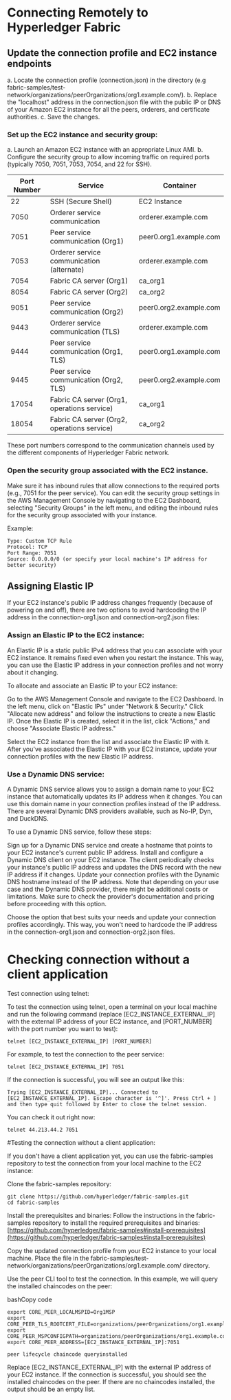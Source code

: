 ﻿# Connecting Remotely to Hyperledger Fabric

## Update the connection profile and EC2 instance endpoints
a. Locate the connection profile (connection.json) in the directory (e.g fabric-samples/test-network/organizations/peerOrganizations/org1.example.com/).
b. Replace the "localhost" address in the connection.json file with the public IP or DNS of your Amazon EC2 instance for all the peers, orderers, and certificate authorities.
c. Save the changes.

### Set up the EC2 instance and security group:
a. Launch an Amazon EC2 instance with an appropriate Linux AMI.
b. Configure the security group to allow incoming traffic on required ports (typically 7050, 7051, 7053, 7054, and 22 for SSH).

| Port Number | Service | Container |
| --- | --- | --- |
| 22 | SSH (Secure Shell) | EC2 Instance |
| 7050 | Orderer service communication | orderer.example.com |
| 7051 | Peer service communication (Org1) | peer0.org1.example.com |
| 7053 | Orderer service communication (alternate) | orderer.example.com |
| 7054 | Fabric CA server (Org1) | ca_org1 |
| 8054 | Fabric CA server (Org2) | ca_org2 |
| 9051 | Peer service communication (Org2) | peer0.org2.example.com |
| 9443 | Orderer service communication (TLS) | orderer.example.com |
| 9444 | Peer service communication (Org1, TLS) | peer0.org1.example.com |
| 9445 | Peer service communication (Org2, TLS) | peer0.org2.example.com |
| 17054 | Fabric CA server (Org1, operations service) | ca_org1 |
| 18054 | Fabric CA server (Org2, operations service) | ca_org2 |

These port numbers correspond to the communication channels used by the different components of Hyperledger Fabric network.

### Open the security group associated with the EC2 instance. 
Make sure it has inbound rules that allow connections to the required ports (e.g., 7051 for the peer service). You can edit the security group settings in the AWS Management Console by navigating to the EC2 Dashboard, selecting "Security Groups" in the left menu, and editing the inbound rules for the security group associated with your instance.

Example:
```
Type: Custom TCP Rule
Protocol: TCP
Port Range: 7051
Source: 0.0.0.0/0 (or specify your local machine's IP address for better security)
```
## Assigning Elastic IP
If your EC2 instance's public IP address changes frequently (because of powering on and off), there are two options to avoid hardcoding the IP address in the connection-org1.json and connection-org2.json files:

### Assign an Elastic IP to the EC2 instance:

An Elastic IP is a static public IPv4 address that you can associate with your EC2 instance. It remains fixed even when you restart the instance. This way, you can use the Elastic IP address in your connection profiles and not worry about it changing.

To allocate and associate an Elastic IP to your EC2 instance:

Go to the AWS Management Console and navigate to the EC2 Dashboard.
In the left menu, click on "Elastic IPs" under "Network & Security."
Click "Allocate new address" and follow the instructions to create a new Elastic IP.
Once the Elastic IP is created, select it in the list, click "Actions," and choose "Associate Elastic IP address."

Select the EC2 instance from the list and associate the Elastic IP with it.
After you've associated the Elastic IP with your EC2 instance, update your connection profiles with the new Elastic IP address.

### Use a Dynamic DNS service:

A Dynamic DNS service allows you to assign a domain name to your EC2 instance that automatically updates its IP address when it changes. You can use this domain name in your connection profiles instead of the IP address. There are several Dynamic DNS providers available, such as No-IP, Dyn, and DuckDNS.

To use a Dynamic DNS service, follow these steps:

Sign up for a Dynamic DNS service and create a hostname that points to your EC2 instance's current public IP address. Install and configure a Dynamic DNS client on your EC2 instance. The client periodically checks your instance's public IP address and updates the DNS record with the new IP address if it changes. Update your connection profiles with the Dynamic DNS hostname instead of the IP address. Note that depending on your use case and the Dynamic DNS provider, there might be additional costs or limitations. Make sure to check the provider's documentation and pricing before proceeding with this option.

Choose the option that best suits your needs and update your connection profiles accordingly. This way, you won't need to hardcode the IP address in the connection-org1.json and connection-org2.json files.

# Checking connection without a client application

Test connection using telnet:

To test the connection using telnet, open a terminal on your local machine and run the following command (replace [EC2_INSTANCE_EXTERNAL_IP] with the external IP address of your EC2 instance, and [PORT_NUMBER] with the port number you want to test):
```
telnet [EC2_INSTANCE_EXTERNAL_IP] [PORT_NUMBER]
```

For example, to test the connection to the peer service:
```
telnet [EC2_INSTANCE_EXTERNAL_IP] 7051
```
If the connection is successful, you will see an output like this:
```
Trying [EC2_INSTANCE_EXTERNAL_IP]... Connected to [EC2_INSTANCE_EXTERNAL_IP]. Escape character is '^]'. Press Ctrl + ] and then type quit followed by Enter to close the telnet session.
```
You can check it out right now:
```
telnet 44.213.44.2 7051
```
#Testing the connection without a client application:

If you don't have a client application yet, you can use the fabric-samples repository to test the connection from your local machine to the EC2 instance:

Clone the fabric-samples repository:

```
git clone https://github.com/hyperledger/fabric-samples.git
cd fabric-samples
``` 

Install the prerequisites and binaries: Follow the instructions in the fabric-samples repository to install the required prerequisites and binaries: [https://github.com/hyperledger/fabric-samples#install-prerequisites](https://github.com/hyperledger/fabric-samples#install-prerequisites)

Copy the updated connection profile from your EC2 instance to your local machine. Place the file in the fabric-samples/test-network/organizations/peerOrganizations/org1.example.com/ directory.

Use the peer CLI tool to test the connection. In this example, we will query the installed chaincodes on the peer:

bashCopy code

```export CORE_PEER_TLS_ENABLED=true
export CORE_PEER_LOCALMSPID=Org1MSP
export CORE_PEER_TLS_ROOTCERT_FILE=organizations/peerOrganizations/org1.example.com/peers/peer0.org1.example.com/tls/ca.crt
export CORE_PEER_MSPCONFIGPATH=organizations/peerOrganizations/org1.example.com/users/Admin@org1.example.com/msp
export CORE_PEER_ADDRESS=[EC2_INSTANCE_EXTERNAL_IP]:7051

peer lifecycle chaincode queryinstalled 
```

Replace [EC2_INSTANCE_EXTERNAL_IP] with the external IP address of your EC2 instance. If the connection is successful, you should see the installed chaincodes on the peer. If there are no chaincodes installed, the output should be an empty list.

